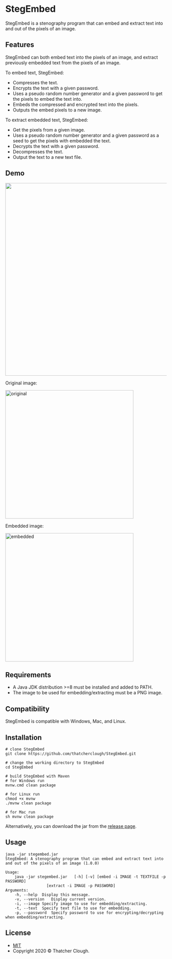 # StegEmbed
StegEmbed is a stenography program that can embed and extract text into and out of the pixels of an image.

## Features
StegEmbed can both embed text into the pixels of an image, and extract previously embedded text from the pixels of an image.

To embed text, StegEmbed:
- Compresses the text.
- Encrypts the text with a given password.
- Uses a pseudo random number generator and a given password to get the pixels to embed the text into.
- Embeds the compressed and encrypted text into the pixels.
- Outputs the embed pixels to a new image.

To extract embedded text, StegEmbed:
- Get the pixels from a given image.
- Uses a pseudo random number generator and a given password as a seed to get the pixels with embedded the text.
- Decrypts the text with a given password.
- Decompresses the text.
- Output the text to a new text file.

## Demo
<a href="https://asciinema.org/a/0mT0ein8RmMjzounwxLP527qZ" target="_blank"><img src="https://asciinema.org/a/0mT0ein8RmMjzounwxLP527qZ.svg" width="600"/></a>

Original image:

<img src="./demo/original.png" alt="original" width="400"/>

Embedded image:

<img src="./demo/embedded.png" alt="embedded" width="400"/>

## Requirements
- A Java JDK distribution >=8 must be installed and added to PATH.
- The image to be used for embedding/extracting must be a PNG image.

## Compatibility
StegEmbed is compatible with Windows, Mac, and Linux.

## Installation
```
# clone StegEmbed
git clone https://github.com/thatcherclough/StegEmbed.git

# change the working directory to StegEmbed
cd StegEmbed

# build StegEmbed with Maven
# for Windows run
mvnw.cmd clean package

# for Linux run
chmod +x mvnw
./mvnw clean package

# for Mac run
sh mvnw clean package
```

Alternatively, you can download the jar from the [release page](https://github.com/thatcherclough/StegEmbed/releases).

## Usage
```
java -jar stegembed.jar
StegEmbed: A stenography program that can embed and extract text into and out of the pixels of an image (1.0.0)

Usage:
	java -jar stegembed.jar   [-h] [-v] [embed -i IMAGE -t TEXTFILE -p PASSWORD]
				  [extract -i IMAGE -p PASSWORD]
Arguments:
	-h, --help	Display this message.
	-v, --version	Display current version.
	-i, --image	Specify image to use for embedding/extracting.
	-t, --text	Specify text file to use for embedding.
	-p, --password	Specify password to use for encrypting/decrypting when embedding/extracting.
```

## License
- [MIT](https://choosealicense.com/licenses/mit/)
- Copyright 2020 © Thatcher Clough.